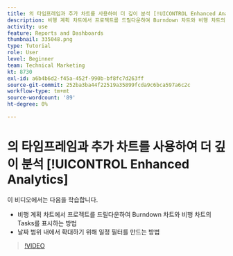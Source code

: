```yaml
---
title: 의 타임프레임과 추가 차트를 사용하여 더 깊이 분석 [!UICONTROL Enhanced Analytics]
description: 비행 계획 차트에서 프로젝트를 드릴다운하여 Burndown 차트와 비행 차트의 작업이 Workfront에 표시되도록 하는 방법을 알아봅니다.
activity: use
feature: Reports and Dashboards
thumbnail: 335048.png
type: Tutorial
role: User
level: Beginner
team: Technical Marketing
kt: 8730
exl-id: a6b4b6d2-f45a-452f-990b-bf8fc7d263ff
source-git-commit: 252ba3ba44f22519a35899fcda9c6bca597a6c2c
workflow-type: tm+mt
source-wordcount: '89'
ht-degree: 0%

---
```


# 의 타임프레임과 추가 차트를 사용하여 더 깊이 분석 [!UICONTROL Enhanced Analytics]

이 비디오에서는 다음을 학습합니다.

* 비행 계획 차트에서 프로젝트를 드릴다운하여 Burndown 차트와 비행 차트의 Tasks를 표시하는 방법
* 날짜 범위 내에서 확대하기 위해 일정 필터를 만드는 방법

>[!VIDEO](https://video.tv.adobe.com/v/335048/?quality=12)
